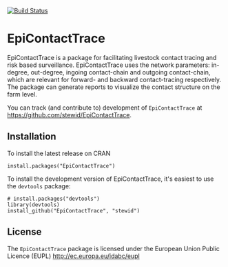 [![Build Status](https://travis-ci.org/stewid/EpiContactTrace.png)](https://travis-ci.org/stewid/EpiContactTrace)

# EpiContactTrace

EpiContactTrace is a package for facilitating livestock contact tracing
and risk based surveillance.  EpiContactTrace uses the network
parameters: in-degree, out-degree, ingoing contact-chain and outgoing
contact-chain, which are relevant for forward- and backward
contact-tracing respectively. The package can generate reports to
visualize the contact structure on the farm level.

You can track (and contribute to) development of `EpiContactTrace` at
https://github.com/stewid/EpiContactTrace.

## Installation

To install the latest release on CRAN

```
install.packages("EpiContactTrace")
```

To install the development version of EpiContactTrace, it's easiest to
use the `devtools` package:

```
# install.packages("devtools")
library(devtools)
install_github("EpiContactTrace", "stewid")
```

License
-------

The `EpiContactTrace` package is licensed under the European Union
Public Licence (EUPL) http://ec.europa.eu/idabc/eupl
